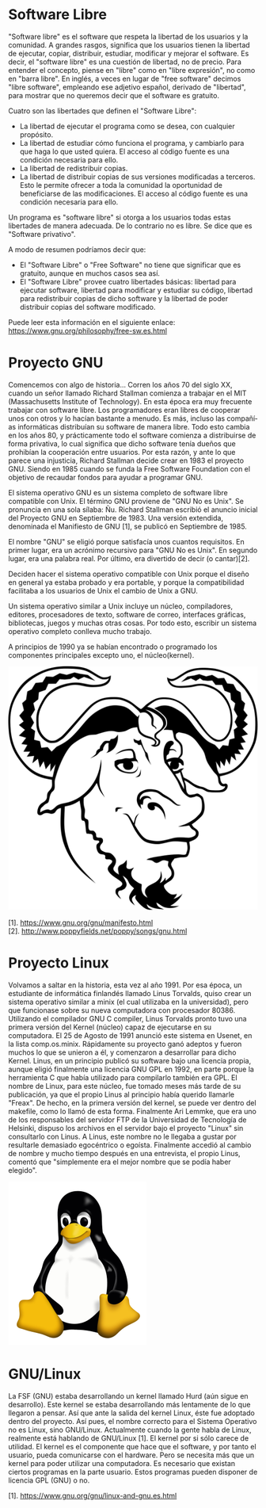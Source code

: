 # Software Libre 

"Software libre" es el software que respeta la libertad de los usuarios y la comunidad. A grandes rasgos, significa que los usuarios tienen la libertad de ejecutar, copiar, distribuir, estudiar, modificar y mejorar el software. Es decir, el "software libre" es una cuestión de libertad, no de precio. Para entender el concepto, piense en "libre" como en "libre expresión", no como en "barra libre". En inglés, a veces en lugar de "free software" decimos "libre software", empleando ese adjetivo español, derivado de "libertad", para mostrar que no queremos decir que el software es gratuito.

Cuatro son las libertades que definen el "Software Libre":
- La libertad de ejecutar el programa como se desea, con cualquier propósito. 
- La libertad de estudiar cómo funciona el programa, y cambiarlo para que haga lo que usted quiera. El acceso al código fuente es una condición necesaria para ello. 
- La libertad de redistribuir copias. 
- La libertad de distribuir copias de sus versiones modificadas a terceros. Esto le permite ofrecer a toda la comunidad la oportunidad de beneficiarse de las modificaciones. El acceso al código fuente es una condición necesaria para ello. 

Un programa es "software libre" si otorga a los usuarios todas estas libertades de manera adecuada. De lo contrario no es libre. Se dice que es "Software privativo".

A modo de resumen podríamos decir que:
- El "Software Libre" o "Free Software" no tiene que significar que es gratuito, aunque en muchos casos sea así.  
- El "Software Libre" provee cuatro libertades básicas: libertad para ejecutar software, libertad para modificar y estudiar su código, libertad para redistribuir copias de dicho software y la libertad de poder distribuir copias del software modificado. 


Puede leer esta información en el siguiente enlace: https://www.gnu.org/philosophy/free-sw.es.html




# Proyecto GNU 

Comencemos con algo de historia... Corren los años 70 del siglo XX, cuando un señor llamado Richard Stallman comienza a trabajar en el MIT (Massachusetts Institute of Technology). En esta época era muy frecuente trabajar con software libre. Los programadores eran libres de cooperar unos con otros y lo hacían bastante a menudo. Es más, incluso las compañí­as informáticas distribuí­an su software de manera libre. Todo esto cambia en los años 80, y prácticamente todo el software comienza a distribuirse de forma privativa, lo cual significa que dicho software tení­a dueños que prohibí­an la cooperación entre usuarios. Por esta razón, y ante lo que parece una injusticia, Richard Stallman decide crear en 1983 el proyecto GNU. Siendo en 1985 cuando se funda la Free Software Foundation con el objetivo de recaudar fondos para ayudar a programar GNU.

El sistema operativo GNU es un sistema completo de software libre compatible con Unix. El término GNU proviene de "GNU No es Unix". Se pronuncia en una sola sí­laba: Ñu. Richard Stallman escribió el anuncio inicial del Proyecto GNU en Septiembre de 1983. Una versión extendida, denominada el Manifiesto de GNU [1], se publicó en Septiembre de 1985.

El nombre "GNU" se eligió porque satisfací­a unos cuantos requisitos. En primer lugar, era un acrónimo recursivo para "GNU No es Unix". En segundo lugar, era una palabra real. Por último, era divertido de decir (o cantar)[2].

Deciden hacer el sistema operativo compatible con Unix porque el diseño en general ya estaba probado y era portable, y porque la compatibilidad facilitaba a los usuarios de Unix el cambio de Unix a GNU.
 
Un sistema operativo similar a Unix incluye un núcleo, compiladores, editores, procesadores de texto, software de correo, interfaces gráficas, bibliotecas, juegos y muchas otras cosas. Por todo esto, escribir un sistema operativo completo conlleva mucho trabajo.

A principios de 1990 ya se habían encontrado o programado los componentes principales excepto uno, el núcleo(kernel).  

![alt text](https://github.com/josegatica/parrot-docu-es/blob/master/images/gnu.png "GNU")

[1]. https://www.gnu.org/gnu/manifesto.html   
[2]. http://www.poppyfields.net/poppy/songs/gnu.html   




# Proyecto Linux 

Volvamos a saltar en la historia, esta vez al año 1991. Por esa época, un estudiante de informática finlandés llamado Linus Torvalds, quiso crear un sistema operativo similar a minix (el cual utilizaba en la universidad), pero que funcionase sobre su nueva computadora con procesador 80386.
Utilizando el compilador GNU C compiler, Linus Torvalds pronto tuvo una primera versión del Kernel (núcleo) capaz de ejecutarse en su computadora.
El 25 de Agosto de 1991 anunció este sistema en Usenet, en la lista comp.os.minix. Rápidamente su proyecto ganó adeptos y fueron muchos lo que se unieron a él, y comenzaron a desarrollar para dicho Kernel.
Linus, en un principio publicó su software bajo una licencia propia, aunque eligió finalmente una licencia GNU GPL en 1992, en parte porque la herramienta C que había utilizado para compilarlo también era GPL.
El nombre de Linux, para este núcleo, fue tomado meses más tarde de su publicación, ya que el propio Linus al principio había querido llamarle "Freax". De hecho, en la primera versión del kernel, se puede ver dentro del makefile, como lo llamó de esta forma. Finalmente Ari Lemmke, que era uno de los responsables del servidor FTP de la Universidad de Tecnología de Helsinki, dispuso los archivos en el servidor bajo el proyecto "Linux" sin consultarlo con Linus. A Linus, este nombre no le llegaba a gustar por resultarle demasiado egocéntrico o egoísta.
Finalmente accedió al cambio de nombre y mucho tiempo después en una entrevista, el propio Linus, comentó que "simplemente era el mejor nombre que se podía haber elegido".

![alt text](https://github.com/josegatica/parrot-docu-es/blob/master/images/tux.png "TUX")




# GNU/Linux 

La FSF (GNU) estaba desarrollando un kernel llamado Hurd (aún sigue en desarrollo). Este kernel se estaba desarrollando más lentamente de lo que llegaron a pensar. Así que ante la salida del kernel Linux, éste fue adoptado dentro del proyecto. Así pues, el nombre correcto para el Sistema Operativo no es Linux, sino GNU/Linux. Actualmente cuando la gente habla de Linux, realmente está hablando de GNU/Linux [1].
El kernel por si sólo carece de utilidad. El kernel es el componente que hace que el software, y por tanto el usuario, pueda comunicarse con el hardware. Pero se necesita más que un kernel para poder utilizar una computadora. Es necesario que existan ciertos programas en la parte usuario. Estos programas pueden disponer de licencia GPL (GNU) o no.
 


[1]. https://www.gnu.org/gnu/linux-and-gnu.es.html
